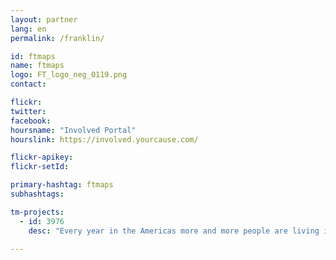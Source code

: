 ```yaml
---
layout: partner
lang: en
permalink: /franklin/

id: ftmaps
name: ftmaps
logo: FT_logo_neg_0119.png
contact:

flickr:
twitter:
facebook:
hoursname: "Involved Portal"
hourslink: https://involved.yourcause.com/

flickr-apikey:
flickr-setId:

primary-hashtag: ftmaps
subhashtags:

tm-projects:
  - id: 3976
    desc: "Every year in the Americas more and more people are living in conditions of vulnerability to natural hazards and climate change. To help reduce disaster risk and enhance community resilience in the region Red Cross GIS team members will be traveling to some of these locations to train local staff and volunteers how to capture GIS data using the OpenStreetMap platform. There is currently very little data for these areas and there is a strong need for a more detailed basemap data (buildings, roads, land features, rivers) to assist with program operations and decision making."

---
```

